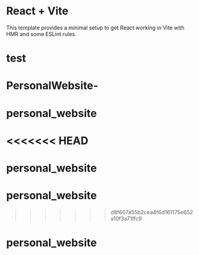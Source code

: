 # React + Vite

This template provides a minimal setup to get React working in Vite with HMR and some ESLint rules.

# test
# PersonalWebsite-
# personal_website
<<<<<<< HEAD
=======
# personal_website
# personal_website
>>>>>>> d8f607a55b2cea4f6d161175e652a10f3a71ffc9
# personal_website
